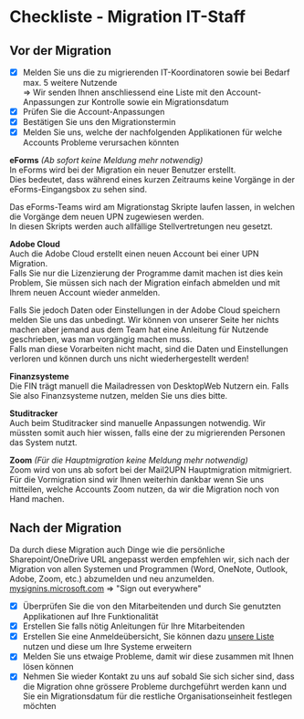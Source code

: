 # Checkliste - Migration IT-Staff

## Vor der Migration

- [x] Melden Sie uns die zu migrierenden IT-Koordinatoren sowie bei Bedarf max. 5 weitere Nutzende  
=> Wir senden Ihnen anschliessend eine Liste mit den Account-Anpassungen zur Kontrolle sowie ein Migrationsdatum
- [x] Prüfen Sie die Account-Anpassungen
- [x] Bestätigen Sie uns den Migrationstermin
- [x] Melden Sie uns, welche der nachfolgenden Applikationen für welche Accounts Probleme verursachen könnten

**eForms** *(Ab sofort keine Meldung mehr notwendig)*  
In eForms wird bei der Migration ein neuer Benutzer erstellt.  
Dies bedeutet, dass während eines kurzen Zeitraums keine Vorgänge in der eForms-Eingangsbox zu sehen sind.  

Das eForms-Teams wird am Migrationstag Skripte laufen lassen, in welchen die Vorgänge dem neuen UPN zugewiesen werden.  
In diesen Skripts werden auch allfällige Stellvertretungen neu gesetzt.  

**Adobe Cloud**  
Auch die Adobe Cloud erstellt einen neuen Account bei einer UPN Migration.  
Falls Sie nur die Lizenzierung der Programme damit machen ist dies kein Problem, Sie müssen sich nach der Migration einfach abmelden und mit Ihrem neuen Account wieder anmelden.  

Falls Sie jedoch Daten oder Einstellungen in der Adobe Cloud speichern melden Sie uns das unbedingt. Wir können von unserer Seite her nichts machen aber jemand aus dem Team hat eine Anleitung für Nutzende geschrieben, was man vorgängig machen muss.  
Falls man diese Vorarbeiten nicht macht, sind die Daten und Einstellungen verloren und können durch uns nicht wiederhergestellt werden!

**Finanzsysteme**  
Die FIN trägt manuell die Mailadressen von DesktopWeb Nutzern ein. Falls Sie also Finanzsysteme nutzen, melden Sie uns dies bitte.

**Studitracker**  
Auch beim Studitracker sind manuelle Anpassungen notwendig. Wir müssten somit auch hier wissen, falls eine der zu migrierenden Personen das System nutzt.

**Zoom** *(Für die Hauptmigration keine Meldung mehr notwendig)*  
Zoom wird von uns ab sofort bei der Mail2UPN Hauptmigration mitmigriert.  
Für die Vormigration sind wir Ihnen weiterhin dankbar wenn Sie uns mitteilen, welche Accounts Zoom nutzen, da wir die Migration noch von Hand machen.

## Nach der Migration

Da durch diese Migration auch Dinge wie die persönliche Sharepoint/OneDrive URL angepasst werden empfehlen wir, sich nach der Migration von allen Systemen und Programmen (Word, OneNote, Outlook, Adobe, Zoom, etc.) abzumelden und neu anzumelden.  
[mysignins.microsoft.com](https://mysignins.microsoft.com/security-info) => "Sign out everywhere"

- [x] Überprüfen Sie die von den Mitarbeitenden und durch Sie genutzten Applikationen auf Ihre Funktionalität
- [x] Erstellen Sie falls nötig Anleitungen für Ihre Mitarbeitenden
- [x] Erstellen Sie eine Anmeldeübersicht, Sie können dazu [unsere Liste](../tutorials/tutorials-logins.md) nutzen und diese um Ihre Systeme erweitern
- [x] Melden Sie uns etwaige Probleme, damit wir diese zusammen mit Ihnen lösen können
- [x] Nehmen Sie wieder Kontakt zu uns auf sobald Sie sich sicher sind, dass die Migration ohne grössere Probleme durchgeführt werden kann und Sie ein Migrationsdatum für die restliche Organisationseinheit festlegen möchten